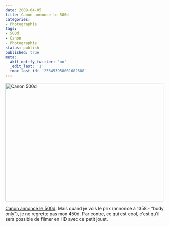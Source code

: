```yaml
---
date: 2009-04-05
title: Canon annonce le 500d
categories:
- Photographie
tags:
- 500d
- Canon
- Photographie
status: publish
published: true
meta:
  aktt_notify_twitter: 'no'
  _edit_last: '1'
  tmac_last_id: '256453958061682688'
---
```

<img class="alignnone size-medium wp-image-1099" title="Canon 500d" src="https://dlgjp9x71cipk.cloudfront.net/2009/04/eos500d-500x374.jpg" alt="Canon 500d" width="500" height="374" />

<a title="Canon 500d" href="https://fr.canon.ch/About_Us/News/Consumer_Releases/Consumer_2009_EOS500D.asp">Canon annonce le 500d</a>. Mais quand je vois le prix (annoncé à 1358.- "body only"), je ne regrette pas mon 450d. Par contre, ce qui est cool, c'est qu'il sera possible de filmer en HD avec ce petit jouet.
